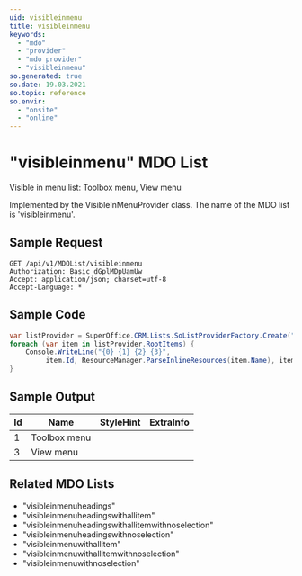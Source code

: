 ```yaml
---
uid: visibleinmenu
title: visibleinmenu
keywords:
  - "mdo"
  - "provider"
  - "mdo provider"
  - "visibleinmenu"
so.generated: true
so.date: 19.03.2021
so.topic: reference
so.envir:
  - "onsite"
  - "online"
---
```


# "visibleinmenu" MDO List
Visible in menu list: Toolbox menu, View menu



Implemented by the <see cref="T:SuperOffice.CRM.Lists.VisibleInMenuProvider">VisibleInMenuProvider</see> class.
The name of the MDO list is 'visibleinmenu'.




## Sample Request

```http!
GET /api/v1/MDOList/visibleinmenu
Authorization: Basic dGplMDpUamUw
Accept: application/json; charset=utf-8
Accept-Language: *

```

## Sample Code
```cs
var listProvider = SuperOffice.CRM.Lists.SoListProviderFactory.Create("visibleinmenu", forceFlatList: true);
foreach (var item in listProvider.RootItems) {
    Console.WriteLine("{0} {1} {2} {3}", 
         item.Id, ResourceManager.ParseInlineResources(item.Name), item.StyleHint, item.ExtraInfo);
}
```

## Sample Output

|Id   | Name  |StyleHint|ExtraInfo |
| --- | ----- | ------- | -------- |
|1|Toolbox menu|||
|3|View menu|||


## Related MDO Lists

* "visibleinmenuheadings"
* "visibleinmenuheadingswithallitem"
* "visibleinmenuheadingswithallitemwithnoselection"
* "visibleinmenuheadingswithnoselection"
* "visibleinmenuwithallitem"
* "visibleinmenuwithallitemwithnoselection"
* "visibleinmenuwithnoselection"
